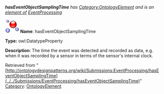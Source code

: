 ___hasEventObjectSamplingTime__ has [Category:OntologyElement](../../Category/OntologyElement "Category:OntologyElement") and is an [element of](../../Property/ElementOf "Property:ElementOf") [EventProcessing](../../Submissions/EventProcessing "Submissions:EventProcessing")_


  




[![DatatypeProperty](../../images/thumb/a/a5/DatatypeProperty.gif/45px-DatatypeProperty.gif)](../../Image/DatatypeProperty.gif "DatatypeProperty")
__Name__: hasEventObjectSamplingTime 


__Type:__ owl:DatatypeProperty 


__Description__: The time the event was detected and recorded as data, e.g. when it was recorded by a sensor in terms of the sensor's internal clock. 





Retrieved from "[http://ontologydesignpatterns.org/wiki/Submissions:EventProcessing/hasEventObjectSamplingTime](../../Submissions/EventProcessing/hasEventObjectSamplingTime)"
 [Category](http://ontologydesignpatterns.org/wiki/Special:Categories "Special:Categories"): [OntologyElement](../../Category/OntologyElement "Category:OntologyElement")